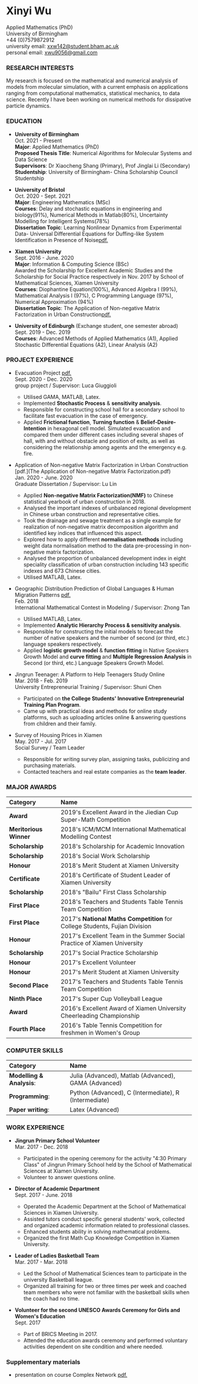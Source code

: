 # Xinyi Wu
Applied Mathematics (PhD)<br>
University of Birmingham<br>
+44 (0)7579872912<br>
university email: xxw142@student.bham.ac.uk<br>
personal email: xwu9056@gmail.com<br>

### RESEARCH INTERESTS
My research is focused on the mathematical and numerical analysis of models from molecular simulation, with a current emphasis on applications ranging from computational mathematics, statistical mechanics, to data science. Recently I have been working on numerical methods for dissipative particle dynamics.<br>

### EDUCATION

* **University of Birmingham**<br>
Oct. 2021 - Present<br>
**Major**: Applied Mathematics (PhD)<br>
**Proposed Thesis Title**: Numerical Algorithms for Molecular Systems and Data Science<br>
**Supervisors**: Dr Xiaocheng Shang (Primary), Prof Jinglai Li (Secondary)<br>
**Studentship**: University of Birmingham- China Scholarship Council Studentship<br>
  
* **University of Bristol**<br>
Oct. 2020 - Sept. 2021<br>
**Major**: Engineering Mathematics (MSc)<br> 
**Courses**: Delay and stochastic equations in engineering and biology(91%), Numerical Methods in Matlab(80%), Uncertainty Modelling for Intelligent Systems(78%)<br>
**Dissertation Topic**: Learning Nonlinear Dynamics from Experimental Data- Universal Differential Equations for Duffing-like System Identification in Presence of Noise[pdf.](Xinyi_Wu_Thesis_MSc.pdf)<br>

* **Xiamen University**<br>
Sept. 2016 - June. 2020<br>
**Major**: Information & Computing Science (BSc)<br>
Awarded the Scholarship for Excellent Academic Studies and the Scholarship for Social Practice respectively in Nov. 2017 by School of Mathematical Sciences, Xiamen University<br>
**Courses**: Diophantine Equation(100%), Advanced Algebra I (99%), Mathematical Analysis I (97%), C Programming Language (97%), Numerical Approximation (94%)<br>
**Dissertation Topic**: The Application of Non-negative Matrix Factorization in Urban Construction[pdf.](Xinyi_Wu_Thesis_BSc.pdf)<br>

* **University of Edinburgh** (Exchange student, one semester abroad)<br>
Sept. 2019 - Dec. 2019<br>
**Courses**: Advanced Methods of Applied Mathematics (A1), Applied Stochastic Differential Equations (A2), Linear Analysis (A2)<br>

### PROJECT EXPERIENCE

* Evacuation Project [pdf.](Evacuation_Project_Presentation__Research_Skills__2020_21_.pdf)<br>
Sept. 2020 - Dec. 2020<br>
group project / Supervisor: Luca Giuggioli
  + Utilised GAMA, MATLAB, Latex.
  + Implemented **Stochastic Process** & **sensitivity analysis**.
  + Responsible for constructing school hall for a secondary school to facilitate fast evacuation in the case of emergency.
  + Applied **Frictional function**, **Turning function** & **Belief-Desire-Intention** in hexagonal cell model. Simulated evacuation and compared them under different cases including several shapes of  hall, with and without obstacle and position of exits, as well as considering the relationship among agents and the emergency e.g. fire. 

* Application of Non-negative Matrix Factorization in Urban Construction [pdf.](The Application of Non-negative Matrix Factorization.pdf)<br>
Jan. 2020 - June. 2020<br>
Graduate Dissertation / Supervisor: Lu Lin
  + Applied **Non-negative Matrix Factorization(NMF)** to Chinese statistical yearbook of urban construction in 2018.
  + Analysed the important indexes of unbalanced regional development in Chinese urban construction and representative cities.
  + Took the drainage and sewage treatment as a single example for realization of non-negative matrix decomposition algorithm and identified key indices that influenced this aspect.
  + Explored how to apply different **normalisation methods** including weight data normalisation method to the data pre-processing in non-negative matrix factorization.
  + Analysed the proportion of unbalanced development index in eight speciality classification of urban construction including 143 specific indexes and 673 Chinese cities. 
  + Utilised MATLAB, Latex.<br>

* Geographic Distribution Prediction of Global Languages & Human Migration Patterns [pdf.](MCM.pdf)<br>
Feb. 2018<br>
International Mathematical Contest in Modeling / Supervisor: Zhong Tan
  + Utilised MATLAB, Latex.
  + Implemented **Analytic Hierarchy Process & sensitivity analysis**.
  + Responsible for constructing the initial models to forecast the number of native speakers and the number of second (or third, etc.) language speakers respectively.
  + Applied **logistic growth model** & **function fitting** in Native Speakers Growth Model and **curve fitting** and **Multiple Regression Analysis** in Second (or third, etc.) Language Speakers Growth Model.<br>
  
* Jingrun Teenager: A Platform to Help Teenagers Study Online<br>
Mar. 2018 - Feb. 2019<br>
University Entrepreneurial Training /  Supervisor: Shuni Chen
  + Participated on **the College Students' Innovative Entrepreneurial Training Plan Program**.
  + Came up with practical ideas and methods for online study platforms, such as uploading articles online & answering questions from children and their family.<br>

* Survey of Housing Prices in Xiamen<br>
May. 2017 - Jul. 2017<br>
Social Survey / Team Leader
  + Responsible for writing survey plan, assigning tasks, publicizing and purchasing materials.
  + Contacted teachers and real estate companies as the **team leader**.<br>

### MAJOR AWARDS

|Category|Name|
|:---|:---|
|**Award**|2019's Excellent Award in the Jiedian Cup Super-Math Competition|
|**Meritorious Winner**|2018's ICM/MCM International Mathematical Modelling Contest|
|**Scholarship**|2018's Scholarship for Academic Innovation|
|**Scholarship**|2018's Social Work Scholarship|
|**Honour**|2018's Merit Student at Xiamen University|
|**Certificate**|2018's Certificate of Student Leader of Xiamen University|
|**Scholarship**|2018's "Bailu" First Class Scholarship|
|**First Place**|2018's Teachers and Students Table Tennis Team Competition|
|**First Place**|2017's **National Maths Competition** for College Students, Fujian Division|
|**Honour**|2017's Excellent Team in the Summer Social Practice of Xiamen University|
|**Scholarship**|2017's Social Practice Scholarship|
|**Honour**|2017's Excellent Volunteer|
|**Honour**|2017's Merit Student at Xiamen University|
|**Second Place**|2017's Teachers and Students Table Tennis Team Competition|
|**Ninth Place**|2017's Super Cup Volleyball League|
|**Award**|2016's Excellent Award of Xiamen University Cheerleading Championship|
|**Fourth Place**|2016's Table Tennis Competition for freshmen in Women's Group|

### COMPUTER SKILLS

|Category|Name|
|:---|:---|
|**Modelling & Analysis**:|Julia (Advanced), Matlab (Advanced), GAMA (Advanced)|
|**Programming**:|Python (Advanced), C (Intermediate), R (Intermediate)|
|**Paper writing**:|Latex (Advanced)|

### WORK EXPERIENCE

* **Jingrun Primary School Volunteer**<br>
Mar. 2017 - Dec. 2018
  + Participated in the opening ceremony for the activity "4:30 Primary Class" of Jingrun Primary School held by the School of Mathematical Sciences at Xiamen University.
  + Volunteer to answer questions online.<br>

* **Director of Academic Department**<br>
Sept. 2017 - June. 2018
  + Operated the Academic Department at the School of Mathematical Sciences in Xiamen University.
  + Assisted tutors conduct specific general students' work, collected and organized academic information related to professional classes.
  + Enhanced students ability in solving mathematical problems.
  + Organized the first Math Cup Knowledge Competition in Xiamen University.<br>
  
* **Leader of Ladies Basketball Team**<br>
Mar. 2017 - Mar. 2018
  + Led the School of Mathematical Sciences team to participate in the university Basketball league.
  + Organized all training for two or three times per week and coached team members who were not familiar with the basketball skills when the coach had no time.<br>
  
* **Volunteer for the second UNESCO Awards Ceremony for Girls and Women's Education**<br>
Sept. 2017
  + Part of BRICS Meeting in 2017.
  + Attended the education awards ceremony and performed voluntary activities dependent on site condition and where needed.
  
### Supplementary materials
* presentation on course Complex Network [pdf.](pre_complex_network_Xinyi_Wu.pdf)

